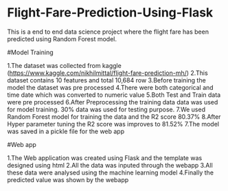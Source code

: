 # Flight-Fare-Prediction-Using-Flask
This is a end to end data science project where the flight fare has been predicted using Random Forest model.

#Model Training


1.The dataset was collected from kaggle (https://www.kaggle.com/nikhilmittal/flight-fare-prediction-mh/) 
2.This dataset contains 10 features and total 10,684 row
3.Before training the model the dataset was pre processed
4.There were both categorical and time date which was converted to numeric value
5.Both Test and Train data were pre processed
6.After Preprocessing the training data data was used for model training. 30% data was used for testing purpose.
7.We used Random Forest model for training the data and the R2 score 80.37%
8.After Hyper parameter tuning the R2 score was improves to 81.52%
7.The model was saved in a pickle file for the web app

#Web app


1.The Web application was created using Flask and the template was designed using html
2.All the data was inputed through the webapp
3.All these data were analysed using the machine learning model
4.Finally the predicted value was shown by the webapp
